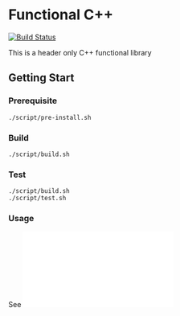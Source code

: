 # Functional C++

[![Build Status](https://travis-ci.org/zjhmale/functional-cpp.svg?branch=master)](https://travis-ci.org/zjhmale/functional-cpp)

This is a header only C++ functional library

## Getting Start

### Prerequisite

```
./script/pre-install.sh
```

### Build

```
./script/build.sh
```

### Test

```
./script/build.sh
./script/test.sh
```

### Usage

See ![example](./example/example.cc)
